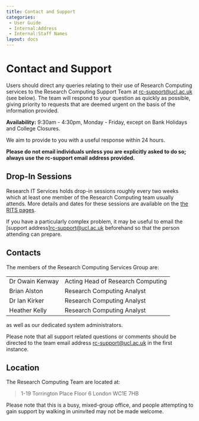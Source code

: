 ```yaml
---
title: Contact and Support
categories:
 - User Guide
 - Internal:Address
 - Internal:Staff Names
layout: docs
---
```


# Contact and Support

Users should direct any queries relating to their use of Research
Computing services to the Research Computing Support Team at 
<rc-support@ucl.ac.uk> (see below). The team will respond to your question as
quickly as possible, giving priority to requests that are deemed urgent
on the basis of the information provided.

**Availability:** 9:30am - 4:30pm, Monday - Friday, except on Bank
Holidays and College Closures.

We aim to provide to you with a useful response within 24 hours.

**Please do not email individuals unless you are explicitly asked to do
so; always use the rc-support email address provided.**

## Drop-In Sessions

Research IT Services holds drop-in sessions roughly every two weeks which at least one member of the Research Computing team usually attends. More details and dates for these sessions are available on the [the RITS pages](https://www.ucl.ac.uk/isd/services/research-it/research-it-data-management-drop-ins).

If you have a particularly complex problem, it may be useful to email the [support address]<rc-support@ucl.ac.uk> beforehand so that the person attending can prepare.

## Contacts

The members of the Research Computing Services Group are:

|     |        |
|:----|:-------|
| Dr Owain Kenway | Acting Head of Research Computing |
| Brian Alston    | Research Computing Analyst |
| Dr Ian Kirker   | Research Computing Analyst |
| Heather Kelly   | Research Computing Analyst |

as well as our dedicated system administrators.

Please note that all support related questions or comments should be
directed to the team email address <rc-support@ucl.ac.uk> in the first
instance.

## Location

The Research Computing Team are located at:

> 1-19 Torrington Place
> Floor 6
> London
> WC1E 7HB

Please note that this is a busy, mixed-group office, and people attempting to gain support by walking in uninvited may not be made welcome.


